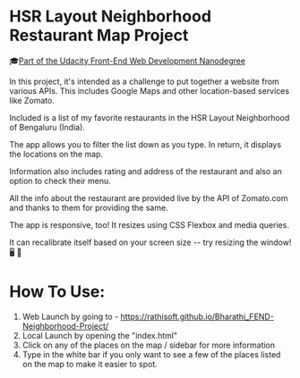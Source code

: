 # HSR Layout Neighborhood Restaurant Map Project

🎓[Part of the Udacity Front-End Web Development Nanodegree](https://img.shields.io/badge/Udacity-Front--End%20Web%20Developer%20Nanodegree-02b3e4.svg)

In this project, it's intended as a challenge to put together a website from various APIs. This includes Google Maps and other location-based services like Zomato.

Included is a list of my favorite restaurants  in the HSR Layout Neighborhood of Bengaluru (India).

The app allows you to filter the list down as you type. In return, it displays the locations on the map.

Information also includes rating and address of the restaurant and also an option to check their menu.

All the info about the restaurant are provided live by the API of Zomato.com and thanks to them for providing the same.

The app is responsive, too! It resizes using CSS Flexbox and media queries.

It can recalibrate itself based on your screen size -- try resizing the window! 🖥 📲


# How To Use:

1. Web Launch by going to  - https://rathisoft.github.io/Bharathi_FEND-Neighborhood-Project/
2. Local Launch by opening the "index.html"
2. Click on any of the places on the map / sidebar for more information
3. Type in the white bar if you only want to see a few of the places listed on the map to make it easier to spot.

